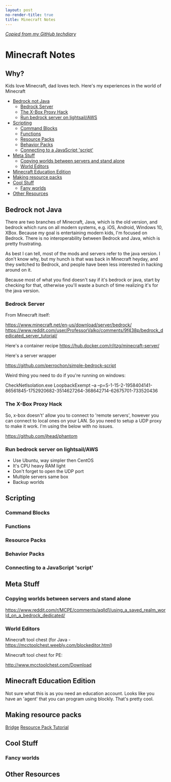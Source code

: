 ```yaml
---
layout: post
no-render-title: true
title: Minecraft Notes
---
```


_[Copied from my GitHub techdiary](https://github.com/idvorkin/techdiary/blob/master/minecraft.md)_

# Minecraft Notes

## Why?

Kids love Minecraft, dad loves tech. Here's my experiences in the world of Minecraft

<!-- prettier-ignore-start -->
<!-- vim-markdown-toc-start -->

- [Bedrock not Java](#bedrock-not-java)
    - [Bedrock Server](#bedrock-server)
    - [The X-Box Proxy Hack](#the-x-box-proxy-hack)
    - [Run bedrock server on lightsail/AWS](#run-bedrock-server-on-lightsailaws)
- [Scripting](#scripting)
    - [Command Blocks](#command-blocks)
    - [Functions](#functions)
    - [Resource Packs](#resource-packs)
    - [Behavior Packs](#behavior-packs)
    - [Connecting to a JavaScript 'script'](#connecting-to-a-javascript-script)
- [Meta Stuff](#meta-stuff)
    - [Copying worlds between servers and stand alone](#copying-worlds-between-servers-and-stand-alone)
    - [World Editors](#world-editors)
- [Minecraft Education Edition](#minecraft-education-edition)
- [Making resource packs](#making-resource-packs)
- [Cool Stuff](#cool-stuff)
    - [Fany worlds](#fany-worlds)
- [Other Resources](#other-resources)

<!-- vim-markdown-toc-end -->
<!-- prettier-ignore-end -->

## Bedrock not Java

There are two branches of Minecraft, Java, which is the old version, and bedrock which runs on all modern systems, e.g. iOS, Android, Windows 10, XBox. Because my goal is entertaining modern kids, I'm focused on Bedrock. There is no interoperability between Bedrock and Java, which is pretty frustrating.

As best I can tell, most of the mods and servers refer to the java version. I don't know why, but my hunch is that was back in Minecraft heyday, and they switched to Bedrock, and people have been less interested in hacking around on it.

Because most of what you find doesn't say if it's bedrock or java, start by checking for that, otherwise you'll waste a bunch of time realizing it's for the java version.

### Bedrock Server

From Minecraft itself:

https://www.minecraft.net/en-us/download/server/bedrock/
https://www.reddit.com/user/ProfessorValko/comments/9f438p/bedrock_dedicated_server_tutorial/

Here's a container recipe
https://hub.docker.com/r/itzg/minecraft-server/

Here's a server wrapper

https://github.com/perrochon/simple-bedrock-script

Weird thing you need to do if you're running on windows:

CheckNetIsolation.exe LoopbackExempt –a –p=S-1-15-2-1958404141-86561845-1752920682-3514627264-368642714-62675701-733520436

### The X-Box Proxy Hack

So, x-box doesn't' allow you to connect to 'remote servers', however you can connect to local ones on your LAN. So you need to setup a UDP proxy to make it work. I'm using the below with no issues.

https://github.com/jhead/phantom

### Run bedrock server on lightsail/AWS

- Use Ubuntu, way simpler then CentOS
- It's CPU heavy RAM light
- Don't forget to open the UDP port
- Multiple servers same box
- Backup worlds

## Scripting

### Command Blocks

### Functions

### Resource Packs

### Behavior Packs

### Connecting to a JavaScript 'script'

## Meta Stuff

### Copying worlds between servers and stand alone

https://www.reddit.com/r/MCPE/comments/aqlld1/using_a_saved_realm_world_on_a_bedrock_dedicated/

### World Editors

Minecraft tool chest (for Java - https://mcctoolchest.weebly.com/blockeditor.html)

Minecraft tool chest for PE:

http://www.mcctoolchest.com/Download

## Minecraft Education Edition

Not sure what this is as you need an education account. Looks like you have an 'agent' that you can program using blockly. That's pretty cool.

## Making resource packs

[Bridge](https://github.com/bridge-core/bridge)
[Resource Pack Tutorial](https://minecraft.gamepedia.com/Tutorials/Creating_resource_pack_add-ons)

## Cool Stuff

### Fancy worlds

## Other Resources
